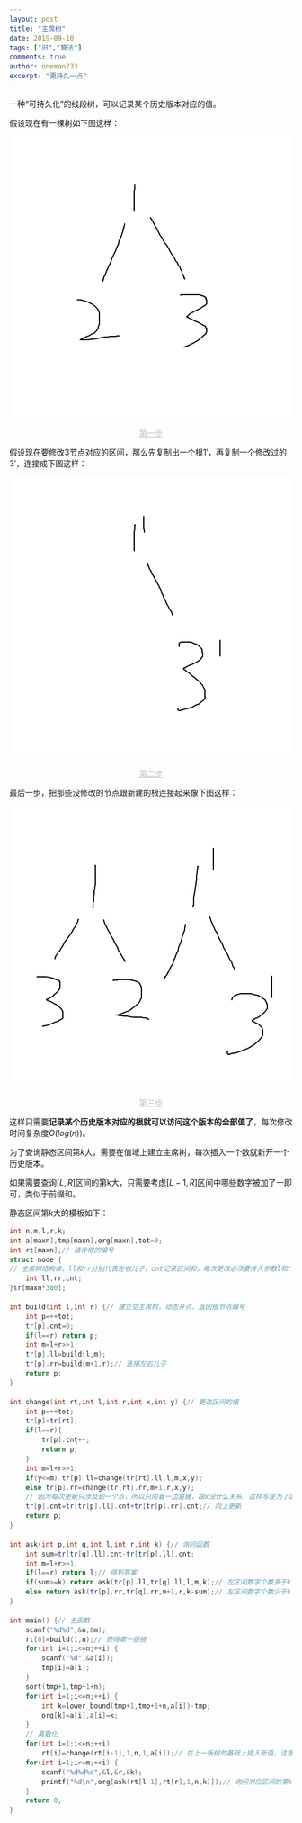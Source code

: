 ```yaml
---
layout: post
title: "主席树"
date: 2019-09-10
tags: ["旧","算法"]
comments: true
author: oneman233
excerpt: "更持久一点"
---
```


一种“可持久化”的线段树，可以记录某个历史版本对应的值。

假设现在有一棵树如下图这样：

<div align=center>
    <img src="../images/2019-09-10-ZhuXiShu-1.png"/>
    <p style="font-size:14px;color:#C0C0C0;text-decoration:underline">
        第一步
    </p>
</div>

假设现在要修改$3$节点对应的区间，那么先复制出一个根$1'$，再复制一个修改过的$3'$，连接成下图这样：

<div align=center>
    <img src="../images/2019-09-10-ZhuXiShu-2.png"/>
    <p style="font-size:14px;color:#C0C0C0;text-decoration:underline">
        第二步
    </p>
</div>

最后一步，把那些没修改的节点跟新建的根连接起来像下图这样：

<div align=center>
    <img src="../images/2019-09-10-ZhuXiShu-3.png"/>
    <p style="font-size:14px;color:#C0C0C0;text-decoration:underline">
        第三步
    </p>
</div>

这样只需要**记录某个历史版本对应的根就可以访问这个版本的全部值了**，每次修改时间复杂度$O(log(n))$。

为了查询静态区间第$k$大，需要在值域上建立主席树，每次插入一个数就新开一个历史版本。

如果需要查询$[L,R]$区间的第k大，只需要考虑$[L-1,R]$区间中哪些数字被加了一即可，类似于前缀和。

静态区间第$k$大的模板如下：

```c++
int n,m,l,r,k;
int a[maxn],tmp[maxn],org[maxn],tot=0;
int rt[maxn];// 储存根的编号
struct node {
// 主席树结构体，ll和rr分别代表左右儿子，cnt记录区间和，每次更改必须要传入参数l和r，代表该节点表示的区间
    int ll,rr,cnt;
}tr[maxn*300];

int build(int l,int r) {// 建立空主席树，动态开点，返回根节点编号
    int p=++tot;
    tr[p].cnt=0;
    if(l==r) return p;
    int m=l+r>>1;
    tr[p].ll=build(l,m);
    tr[p].rr=build(m+1,r);// 连接左右儿子
    return p;
}

int change(int rt,int l,int r,int x,int y) {// 更改区间的值
    int p=++tot;
    tr[p]=tr[rt];
    if(l==r){
        tr[p].cnt++;
        return p;
    }
    int m=l+r>>1;
    if(y<=m) tr[p].ll=change(tr[rt].ll,l,m,x,y);
    else tr[p].rr=change(tr[rt].rr,m+1,r,x,y);
    // 因为每次更新只涉及到一个点，所以只向着一边重建，跟x没什么关系，这样写是为了区间修改的操作
    tr[p].cnt=tr[tr[p].ll].cnt+tr[tr[p].rr].cnt;// 向上更新
    return p;
}

int ask(int p,int q,int l,int r,int k) {// 询问函数
    int sum=tr[tr[q].ll].cnt-tr[tr[p].ll].cnt;
    int m=l+r>>1;
    if(l==r) return l;// 得到答案
    if(sum>=k) return ask(tr[p].ll,tr[q].ll,l,m,k);// 左区间数字个数多于k
    else return ask(tr[p].rr,tr[q].rr,m+1,r,k-sum);// 左区间数字个数少于k
}

int main() {// 主函数
    scanf("%d%d",&n,&m);
    rt[0]=build(1,n);// 获得第一版根
    for(int i=1;i<=n;++i) {
        scanf("%d",&a[i]);
        tmp[i]=a[i];
    }
    sort(tmp+1,tmp+1+n);
    for(int i=1;i<=n;++i) {
        int k=lower_bound(tmp+1,tmp+1+n,a[i])-tmp;
        org[k]=a[i],a[i]=k;
    }
    // 离散化
    for(int i=1;i<=n;++i)
        rt[i]=change(rt[i-1],1,n,1,a[i]);// 在上一版根的基础上插入新值，注意那个1,a[i]只是做做样子，真正起作用的是a[i]
    for(int i=1;i<=m;++i) {
        scanf("%d%d%d",&l,&r,&k);
        printf("%d\n",org[ask(rt[l-1],rt[r],1,n,k)]);// 询问对应区间的第k大
    }
    return 0;
}
```